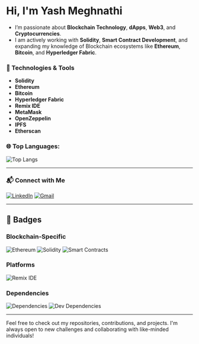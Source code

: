 # Hi, I'm Yash Meghnathi

- I’m passionate about **Blockchain Technology**, **dApps**, **Web3**, and **Cryptocurrencies**.  
- I am actively working with **Solidity**, **Smart Contract Development**, and expanding my knowledge of Blockchain ecosystems like **Ethereum**, **Bitcoin**, and **Hyperledger Fabric**.

### 🔧 Technologies & Tools

- **Solidity**
- **Ethereum**
- **Bitcoin**
- **Hyperledger Fabric**
- **Remix IDE**
- **MetaMask**
- **OpenZeppelin**
- **IPFS**
- **Etherscan**

### 🌐 Top Languages:
![Top Langs](https://github-readme-stats.vercel.app/api/top-langs/?username=YashMeghnathi&layout=compact)

---

### 📬 Connect with Me

[![LinkedIn](https://img.shields.io/badge/LinkedIn-0A66C2?style=flat&logo=linkedin&logoColor=white)](https://www.linkedin.com/in/yashmeghnathi/)
[![Gmail](https://img.shields.io/badge/Gmail-D14836?style=flat&logo=gmail&logoColor=white)](mailto:yashmeghnathi16.11@gmail.com)

---

## 🚀 Badges

### Blockchain-Specific
![Ethereum](https://img.shields.io/badge/Blockchain-Ethereum-yellow.svg)
![Solidity](https://img.shields.io/badge/Language-Solidity-blue.svg)
![Smart Contracts](https://img.shields.io/badge/Smart%20Contract-Solidity-green.svg)

### Platforms
![Remix IDE](https://img.shields.io/badge/Platform-Remix%20IDE-blue.svg)

### Dependencies
![Dependencies](https://img.shields.io/badge/Dependencies-10-blue.svg)
![Dev Dependencies](https://img.shields.io/badge/Dev%20Dependencies-5-yellow.svg)

---

Feel free to check out my repositories, contributions, and projects. I'm always open to new challenges and collaborating with like-minded individuals!
